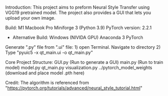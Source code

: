 Introduction:
	This project aims to preform Neural Style Transfer using VGG19 pretrained model. The project also provides a GUI that lets you upload your own image.


Build: 
	M1 Macbook Pro
	Miniforge 3 (Python 3.9)
	PyTorch version: 2.2.1

* Alternative Build:
	Windows (NIVIDA GPU)
	Anaconda 3
	PyTorch



Generate ".py" file from ".ui" file:
	1) open Terminal. Navigate to directory
	2) Type "pyuic5 -x qt_main.ui -o qt_main.py"



Core Project Structure:
	GUI.py (Run to generate a GUI)
	main.py (Run to train model)
	model.py
	qt_main.py
	visualization.py
	../pytorch_model_weights (download and place model .pth here)

Credit:
	The algorithm is referenced from "https://pytorch.org/tutorials/advanced/neural_style_tutorial.html"
	